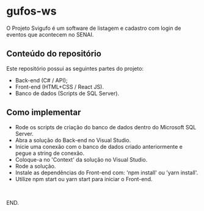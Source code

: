 # gufos-ws
O Projeto Svigufo é um software de listagem e cadastro com login de eventos que acontecem no SENAI.

## Conteúdo do repositório
Este repositório possui as seguintes partes do projeto:
- Back-end (C# / API);
- Front-end (HTML+CSS / React JS).
- Banco de dados (Scripts de SQL Server).

## Como implementar
- Rode os scripts de criação do banco de dados dentro do Microsoft SQL Server.
- Abra a solução do Back-end no Visual Studio.
- Inicie uma conexão com o banco de dados criado anteriormente e pegue a string de conexão.
- Coloque-a no 'Context' da solução no Visual Studio.
- Rode a solução.
- Instale as dependências do Front-end com: 'npm install' ou 'yarn install'.
- Utilize npm start ou yarn start para iniciar o Front-end.

<br />

END.
